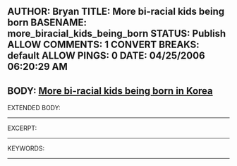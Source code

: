 AUTHOR: Bryan
TITLE: More bi-racial kids being born
BASENAME: more_biracial_kids_being_born
STATUS: Publish
ALLOW COMMENTS: 1
CONVERT BREAKS: __default__
ALLOW PINGS: 0
DATE: 04/25/2006 06:20:29 AM
-----
BODY:
<a title="INSIDE JoongAng Daily" href="http://joongangdaily.joins.com/200604/06/200604062154023939900092309231.html">More bi-racial kids being born in Korea</a>
-----
EXTENDED BODY:

-----
EXCERPT:

-----
KEYWORDS:

-----


